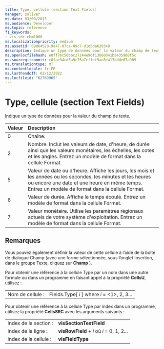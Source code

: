 ```yaml
---
title: Type, cellule (section Text Fields)
manager: soliver
ms.date: 03/09/2015
ms.audience: Developer
ms.topic: reference
f1_keywords:
- vis_sdr.chm1060
ms.localizationpriority: medium
ms.assetid: 69d64520-9a47-07ca-09c7-d1e5da620348
description: Indique un type de données pour la valeur du champ de texte.
ms.openlocfilehash: e0ff76c50bbc27244e96f13860041b8435980f5c
ms.sourcegitcommit: c0fae34cd3a9c75a7cffcf9ae8e417ddde07a989
ms.translationtype: MT
ms.contentlocale: fr-FR
ms.lasthandoff: 02/12/2022
ms.locfileid: "62769965"
---
```

# <a name="type-cell-text-fields-section"></a>Type, cellule (section Text Fields)

Indique un type de données pour la valeur du champ de texte.
  
|**Valeur**|**Description**|
|:-----|:-----|
|0  <br/> |Chaîne. |
|2  <br/> |Nombre. Inclut les valeurs de date, d'heure, de durée ainsi que les valeurs monétaires, les échelles, les cotes et les angles. Entrez un modèle de format dans la cellule Format. |
|5  <br/> |Valeur de date ou d'heure. Affiche les jours, les mois et les années ou les secondes, les minutes et les heures ou encore une date et une heure en même temps. Entrez un modèle de format dans la cellule Format. |
|6   <br/> |Valeur de durée. Affiche le temps écoulé. Entrez un modèle de format dans la cellule Format. |
|7   <br/> |Valeur monétaire. Utilise les paramètres régionaux actuels de votre système d'exploitation. Entrez un modèle de format dans la cellule Format. |
   
## <a name="remarks"></a>Remarques

Vous pouvez également définir la valeur de cette cellule à l’aide de la boîte de dialogue Champ (avec une forme  sélectionnée, sous l’onglet Insertion, dans le groupe Texte, cliquez sur **Champ** ).  
  
Pour obtenir une référence à la cellule Type par un nom dans une autre formule ou dans un programme en faisant appel à la propriété **CellsU**, utilisez : 
  
|||
|:-----|:-----|
|Nom de cellule :  <br/> |Fields.Type[ *i*  ] where  *i*  = <1>, 2, 3... |
   
Pour obtenir une référence à la cellule Type par index dans un programme, utilisez la propriété **CellsSRC** avec les arguments suivants : 
  
|||
|:-----|:-----|
|Index de la section :  <br/> |**visSectionTextField** <br/> |
|Index de la ligne :  <br/> |**visRowField** +   *i* où *i* = 0, 1, 2... |
|Index de la cellule :  <br/> |**visFieldType** <br/> |
   


